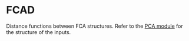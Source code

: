 # FCAD
Distance functions between FCA structures.
Refer to the [PCA module](https://github.com/Authary/PCA) for the structure of the inputs.
